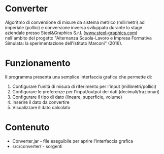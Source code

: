# Converter
Algoritmo di conversione di misure da sistema metrico (millimetri) ad imperiale (pollici) e conversione inversa sviluppato durante lo stage
aziendale presso Steel&Graphics S.r.l. (www.steel-graphics.com) nell'ambito del progetto "Alternanza Scuola-Lavoro e Impresa Formativa
Simulata: la sperimentazione dell'Istituto Marconi" (2016).

# Funzionamento
Il programma presenta una semplice interfaccia grafica che permette di:
1.	Configurare l'unità di misura di riferimento per l'input (millimetri/pollici)
2.	Configurare le preferenze per l'input/output dei dati (decimali/frazionari)
3.	Configurare il tipo di dato (lineare, superficie, volume)
4.	Inserire il dato da convertire
5.	Visualizzare il dato calcolato

# Contenuto
<ul>
  <li>Converter.jar - file eseguibile per aprire l'interfaccia grafica</li>
  <li>src/converter/ - sorgenti</li>
</ul>
